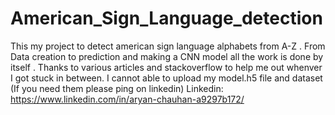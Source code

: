 # American_Sign_Language_detection
This my project to detect american sign language alphabets from A-Z . 
From Data creation to prediction and making a CNN model all the work is done by itself . 
Thanks to various articles and stackoverflow to help me out whenver I got stuck in between.
I cannot able to upload my model.h5 file and dataset (If you need them please ping on linkedin) 
Linkedin: https://www.linkedin.com/in/aryan-chauhan-a9297b172/

